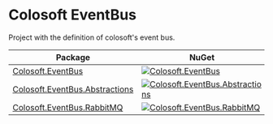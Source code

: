 # Colosoft EventBus

Project with the definition of colosoft's event bus.


| Package | NuGet | Downloads |
| ------- | ------------ | --------- |
| [Colosoft.EventBus](https://www.nuget.org/packages/Colosoft.EventBus/) | [![Colosoft.EventBus](https://img.shields.io/nuget/v/Colosoft.EventBus.svg)](https://www.nuget.org/packages/Colosoft.EventBus/) | [![Colosoft.EventBus](https://img.shields.io/nuget/dt/Colosoft.EventBus.svg)](https://www.nuget.org/packages/Colosoft.EventBus/) |
| [Colosoft.EventBus.Abstractions](https://www.nuget.org/packages/Colosoft.EventBus.Abstractions/) | [![Colosoft.EventBus.Abstractions](https://img.shields.io/nuget/v/Colosoft.EventBus.Abstractions.svg)](https://www.nuget.org/packages/Colosoft.EventBus.Abstractions/) | [![Colosoft.EventBus.Abstractions](https://img.shields.io/nuget/dt/Colosoft.EventBus.Abstractions.svg)](https://www.nuget.org/packages/Colosoft.EventBus.Abstractions/) |
| [Colosoft.EventBus.RabbitMQ](https://www.nuget.org/packages/Colosoft.EventBus.RabbitMQ/) | [![Colosoft.EventBus.RabbitMQ](https://img.shields.io/nuget/v/Colosoft.EventBus.RabbitMQ.svg)](https://www.nuget.org/packages/Colosoft.EventBus.RabbitMQ/) | [![Colosoft.EventBus.RabbitMQ](https://img.shields.io/nuget/dt/Colosoft.EventBus.RabbitMQ.svg)](https://www.nuget.org/packages/Colosoft.EventBus.RabbitMQ/) |


